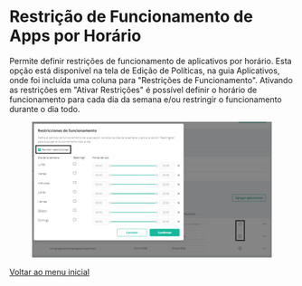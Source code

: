 # Restrição de Funcionamento de Apps por Horário

Permite definir restrições de funcionamento de aplicativos por horário. Esta opção está disponível na tela de Edição de Políticas, na guia Aplicativos, onde foi incluída uma coluna para "Restrições de Funcionamento". Ativando as restrições em "Ativar Restrições" é possível definir o horário de funcionamento para cada dia da semana e/ou restringir o funcionamento durante o dia todo.&#x20;

<figure><img src="../../.gitbook/assets/Captura de tela 2024-04-01 164438.png" alt=""><figcaption></figcaption></figure>

[Voltar ao menu inicial](../release-notes-less-than-nomeproduto-greater-than-v7.0.0.md)

